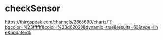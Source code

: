# checkSensor
https://thingspeak.com/channels/2665690/charts/1?bgcolor=%23ffffff&color=%23d62020&dynamic=true&results=60&type=line&update=15
